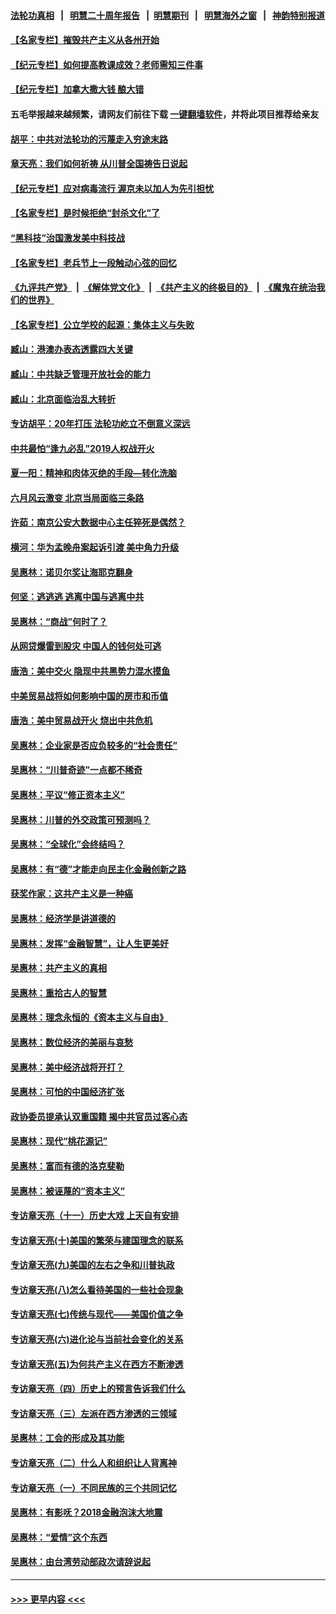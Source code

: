 #### [法轮功真相](https://github.com/gfw-breaker/truth/blob/master/README.md?t=0) &nbsp;&nbsp;|&nbsp;&nbsp; [明慧二十周年报告](https://github.com/gfw-breaker/mh-reports/blob/master/README.md?t=0) &nbsp;&nbsp;|&nbsp;&nbsp;[明慧期刊](https://github.com/gfw-breaker/mh-qikan) &nbsp;&nbsp;|&nbsp;&nbsp; [明慧海外之窗](https://github.com/gfw-breaker/mh-news/blob/master/README.md?t=0) &nbsp;&nbsp;|&nbsp;&nbsp; [神韵特别报道](https://github.com/gfw-breaker/mh-news/blob/master/shenyun.md?t=0)
#### [【名家专栏】摧毁共产主义从各州开始](../pages/nsc423/n13076376.md?t=07110702) 
#### [【纪元专栏】如何提高教课成效？老师需知三件事](../pages/nsc423/n12417848.md?t=07110702) 
#### [【纪元专栏】加拿大撒大钱 酿大错](../pages/nsc423/n12406564.md?t=07110702) 
#### 五毛举报越来越频繁，请网友们前往下载 [一键翻墙软件](https://github.com/gfw-breaker/ssr-accounts)，并将此项目推荐给亲友
#### [胡平：中共对法轮功的污蔑走入穷途末路](../pages/nsc423/n12266737.md?t=07110702) 
#### [章天亮：我们如何祈祷 从川普全国祷告日说起](../pages/nsc423/n11944627.md?t=07110702) 
#### [【纪元专栏】应对病毒流行 渥京未以加人为先引担忧](../pages/nsc423/n11875714.md?t=07110702) 
#### [【名家专栏】是时候拒绝“封杀文化”了](../pages/nsc423/n11814093.md?t=07110702) 
#### [“黑科技”治国激发美中科技战](../pages/nsc423/n11638056.md?t=07110702) 
#### [【名家专栏】老兵节上一段触动心弦的回忆](../pages/nsc423/n11646016.md?t=07110702) 
#### [《九评共产党》](https://github.com/begood0513/9ping.md/blob/master/README.md) &nbsp;|&nbsp; [《解体党文化》](../../../../jtdwh.md/blob/master/README.md)  &nbsp;|&nbsp; [《共产主义的终极目的》](../../../../gczydzjmd.md/blob/master/README.md) &nbsp;|&nbsp; [《魔鬼在统治我们的世界》](../../../../mgztzwmdsj.md/blob/master/README.md) 
#### [【名家专栏】公立学校的起源：集体主义与失败](../pages/nsc423/n11601833.md?t=07110702) 
#### [臧山：港澳办表态透露四大关键](../pages/nsc423/n11421628.md?t=07110702) 
#### [臧山：中共缺乏管理开放社会的能力](../pages/nsc423/n11407457.md?t=07110702) 
#### [臧山：北京面临治乱大转折](../pages/nsc423/n11406895.md?t=07110702) 
#### [专访胡平：20年打压 法轮功屹立不倒意义深远](../pages/nsc423/n11398800.md?t=07110702) 
#### [中共最怕“逢九必乱”2019人权战开火](../pages/nsc423/n11385248.md?t=07110702) 
#### [夏一阳：精神和肉体灭绝的手段—转化洗脑](../pages/nsc423/n11368250.md?t=07110702) 
#### [六月风云激变 北京当局面临三条路](../pages/nsc423/n11313668.md?t=07110702) 
#### [许茹：南京公安大数据中心主任猝死是偶然？](../pages/nsc423/n11064744.md?t=07110702) 
#### [横河：华为孟晚舟案起诉引渡 美中角力升级](../pages/nsc423/n11027230.md?t=07110702) 
#### [吴惠林：诺贝尔奖让海耶克翻身](../pages/nsc423/n10890049.md?t=07110702) 
#### [何坚：逃逃逃 逃离中国与逃离中共](../pages/nsc423/n10592891.md?t=07110702) 
#### [吴惠林：“商战”何时了？](../pages/nsc423/n10573558.md?t=07110702) 
#### [从网贷爆雷到股灾 中国人的钱何处可逃](../pages/nsc423/n10572800.md?t=07110702) 
#### [唐浩：美中交火 隐现中共黑势力混水摸鱼](../pages/nsc423/n10544040.md?t=07110702) 
#### [中美贸易战将如何影响中国的房市和币值](../pages/nsc423/n10543697.md?t=07110702) 
#### [唐浩：美中贸易战开火 烧出中共危机](../pages/nsc423/n10540126.md?t=07110702) 
#### [吴惠林：企业家是否应负较多的“社会责任”](../pages/nsc423/n10535022.md?t=07110702) 
#### [吴惠林：“川普奇迹”一点都不稀奇](../pages/nsc423/n10512808.md?t=07110702) 
#### [吴惠林：平议“修正资本主义”](../pages/nsc423/n10495724.md?t=07110702) 
#### [吴惠林：川普的外交政策可预测吗？](../pages/nsc423/n10462387.md?t=07110702) 
#### [吴惠林：“全球化”会终结吗？](../pages/nsc423/n10452838.md?t=07110702) 
#### [吴惠林：有“德”才能走向民主化金融创新之路](../pages/nsc423/n10432292.md?t=07110702) 
#### [获奖作家：这共产主义是一种癌](../pages/nsc423/n10431541.md?t=07110702) 
#### [吴惠林：经济学是讲道德的](../pages/nsc423/n10398014.md?t=07110702) 
#### [吴惠林：发挥“金融智慧”，让人生更美好](../pages/nsc423/n10375019.md?t=07110702) 
#### [吴惠林：共产主义的真相](../pages/nsc423/n10351394.md?t=07110702) 
#### [吴惠林：重拾古人的智慧](../pages/nsc423/n10337691.md?t=07110702) 
#### [吴惠林：理念永恒的《资本主义与自由》](../pages/nsc423/n10316274.md?t=07110702) 
#### [吴惠林：数位经济的美丽与哀愁](../pages/nsc423/n10292946.md?t=07110702) 
#### [吴惠林：美中经济战将开打？](../pages/nsc423/n10258825.md?t=07110702) 
#### [吴惠林：可怕的中国经济扩张](../pages/nsc423/n10219147.md?t=07110702) 
#### [政协委员提承认双重国籍 揭中共官员过客心态](../pages/nsc423/n10208809.md?t=07110702) 
#### [吴惠林：现代“桃花源记”](../pages/nsc423/n10185234.md?t=07110702) 
#### [吴惠林：富而有德的洛克斐勒](../pages/nsc423/n10142264.md?t=07110702) 
#### [吴惠林：被诬蔑的“资本主义”](../pages/nsc423/n10124816.md?t=07110702) 
#### [专访章天亮（十一）历史大戏 上天自有安排](../pages/nsc423/n10094905.md?t=07110702) 
#### [专访章天亮(十)美国的繁荣与建国理念的联系](../pages/nsc423/n10094899.md?t=07110702) 
#### [专访章天亮(九)美国的左右之争和川普执政](../pages/nsc423/n10094889.md?t=07110702) 
#### [专访章天亮(八)怎么看待美国的一些社会现象](../pages/nsc423/n10094857.md?t=07110702) 
#### [专访章天亮(七)传统与现代——美国价值之争](../pages/nsc423/n10093140.md?t=07110702) 
#### [专访章天亮(六)进化论与当前社会变化的关系](../pages/nsc423/n10092036.md?t=07110702) 
#### [专访章天亮(五)为何共产主义在西方不断渗透](../pages/nsc423/n10083620.md?t=07110702) 
#### [专访章天亮（四）历史上的预言告诉我们什么](../pages/nsc423/n10083606.md?t=07110702) 
#### [专访章天亮（三）左派在西方渗透的三领域](../pages/nsc423/n10081115.md?t=07110702) 
#### [吴惠林：工会的形成及其功能](../pages/nsc423/n10080633.md?t=07110702) 
#### [专访章天亮（二）什么人和组织让人背离神](../pages/nsc423/n10076637.md?t=07110702) 
#### [专访章天亮（一）不同民族的三个共同记忆](../pages/nsc423/n10074188.md?t=07110702) 
#### [吴惠林：有影呒？2018金融泡沫大地震](../pages/nsc423/n10040534.md?t=07110702) 
#### [吴惠林：“爱情”这个东西](../pages/nsc423/n10019423.md?t=07110702) 
#### [吴惠林：由台湾劳动部政次请辞说起](../pages/nsc423/n9979679.md?t=07110702) 

----
#### [ >>> 更早内容 <<< ](../indexes/nsc423-earlier.md)
